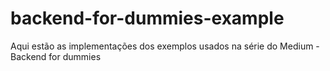 # backend-for-dummies-example
Aqui estão as implementações dos exemplos usados na série do Medium - Backend for dummies 
